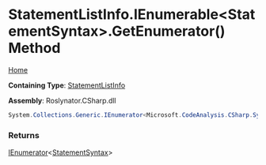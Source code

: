 # StatementListInfo\.IEnumerable\<StatementSyntax\>\.GetEnumerator\(\) Method

[Home](../../../../../README.md)

**Containing Type**: [StatementListInfo](../README.md)

**Assembly**: Roslynator\.CSharp\.dll

```csharp
System.Collections.Generic.IEnumerator<Microsoft.CodeAnalysis.CSharp.Syntax.StatementSyntax> System.Collections.Generic.IEnumerable<Microsoft.CodeAnalysis.CSharp.Syntax.StatementSyntax>.GetEnumerator()
```

### Returns

[IEnumerator](https://docs.microsoft.com/en-us/dotnet/api/system.collections.generic.ienumerator-1)\<[StatementSyntax](https://docs.microsoft.com/en-us/dotnet/api/microsoft.codeanalysis.csharp.syntax.statementsyntax)\>

